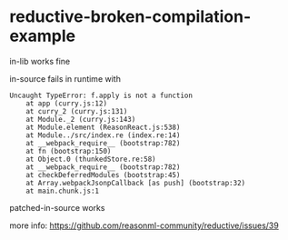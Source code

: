 # reductive-broken-compilation-example

in-lib works fine

in-source fails in runtime with 
```
Uncaught TypeError: f.apply is not a function
    at app (curry.js:12)
    at curry_2 (curry.js:131)
    at Module._2 (curry.js:143)
    at Module.element (ReasonReact.js:538)
    at Module../src/index.re (index.re:14)
    at __webpack_require__ (bootstrap:782)
    at fn (bootstrap:150)
    at Object.0 (thunkedStore.re:58)
    at __webpack_require__ (bootstrap:782)
    at checkDeferredModules (bootstrap:45)
    at Array.webpackJsonpCallback [as push] (bootstrap:32)
    at main.chunk.js:1
```

patched-in-source works 

more info: https://github.com/reasonml-community/reductive/issues/39
